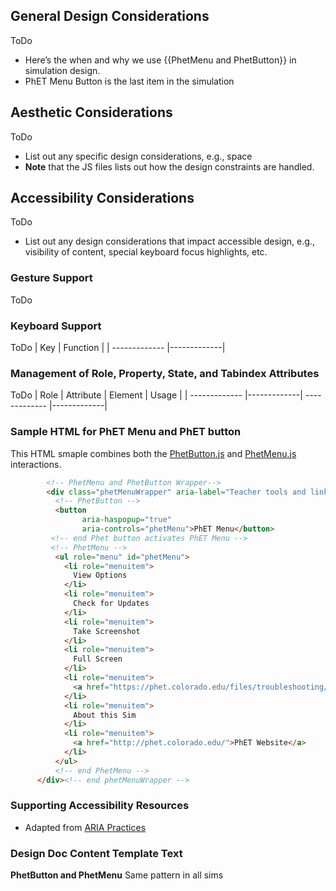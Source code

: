 ## General Design Considerations
ToDo
* Here’s the when and why we use {{PhetMenu and PhetButton}} in simulation design.
* PhET Menu Button is the last item in the simulation


## Aesthetic Considerations
ToDo
* List out any specific design considerations, e.g., space
* **Note** that the JS files lists out how the design constraints are handled.

## Accessibility Considerations
ToDo
* List out any design considerations that impact accessible design, e.g., visibility of content, special keyboard focus highlights, etc.


### Gesture Support
ToDo

### Keyboard Support
ToDo
| Key        | Function |
| ------------- |-------------|


### Management of Role, Property, State, and Tabindex Attributes
ToDo
| Role | Attribute | Element | Usage |
| ------------- |-------------| ------------- |-------------|



### Sample HTML for PhET Menu and PhET button
This HTML smaple combines both the [PhetButton.js](phet/joist/js/PhetButton.js) and [PhetMenu.js](phet/joist/js/PhetMenu.js) interactions.
```html
	    <!-- PhetMenu and PhetButton Wrapper-->
	    <div class="phetMenuWrapper" aria-label="Teacher tools and links">
	      <!-- PhetButton -->
		  <button
	            aria-haspopup="true"
	            aria-controls="phetMenu">PhET Menu</button>
		 <!-- end Phet button activates PhET Menu -->
		 <!-- PhetMenu -->
	      <ul role="menu" id="phetMenu">
	        <li role="menuitem">
	          View Options
	        </li>
	        <li role="menuitem">
	          Check for Updates
	        </li>
	        <li role="menuitem">
	          Take Screenshot
	        </li>
	        <li role="menuitem">
	          Full Screen
	        </li>
	        <li role="menuitem">
	          <a href="https://phet.colorado.edu/files/troubleshooting/?BIG-LONG-LINK">Report Problem</a>
	   	    </li>
	   	    <li role="menuitem">
	   	      About this Sim
	   	    </li>
	   	    <li role="menuitem">
	   	      <a href="http://phet.colorado.edu/">PhET Website</a>
	   	    </li>
	   	  </ul>
		  <!-- end PhetMenu -->
	  </div><!-- end phetMenuWrapper -->

```
### Supporting Accessibility Resources
* Adapted from [ARIA Practices]()

### Design Doc Content Template Text
**PhetButton and PhetMenu**
Same pattern in all sims


